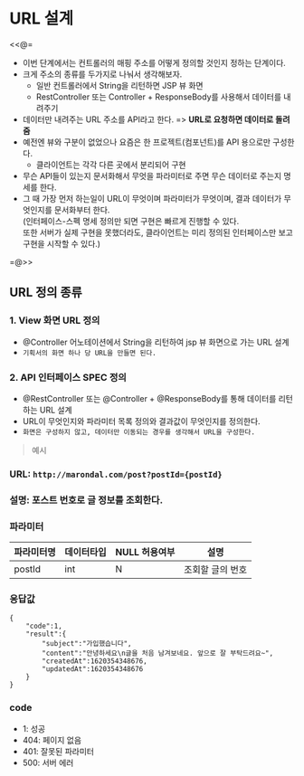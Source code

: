 # URL 설계
<<@=
- 이번 단계에서는 컨트롤러의 매핑 주소를 어떻게 정의할 것인지 정하는 단계이다.
- 크게 주소의 종류를 두가지로 나눠서 생각해보자.
  - 일반 컨트롤러에서 String을 리턴하면 JSP 뷰 화면
  - RestController 또는 Controller + ResponseBody를 사용해서 데이터를 내려주기
- 데이터만 내려주는 URL 주소를 API라고 한다. => **URL로 요청하면 데이터로 돌려줌**
- 예전엔 뷰와 구분이 없었으나 요즘은 한 프로젝트(컴포넌트)를 API 용으로만 구성한다.
  - 클라이언트는 각각 다른 곳에서 분리되어 구현
- 무슨 API들이 있는지 문서화해서 무엇을 파라미터로 주면 무슨 데이터로 주는지 명세를 한다.
- 그 때 가장 먼저 하는일이 URL이 무엇이며 파라미터가 무엇이며, 결과 데이터가 무엇인지를 문서화부터 한다.  
(인터페이스-스펙 명세 정의만 되면 구현은 빠르게 진행할 수 있다.  
또한 서버가 실제 구현을 못했더라도, 클라이언트는 미리 정의된 인터페이스만 보고 구현을 시작할 수 있다.)

=@>>

## URL 정의 종류
### 1. View 화면 URL 정의
- @Controller 어노테이션에서 String을 리턴하여 jsp 뷰 화면으로 가는 URL 설계
- `기획서의 화면 하나 당 URL을 만들면 된다.`

### 2. API 인터페이스 SPEC 정의
- @RestController 또는 @Controller + @ResponseBody를 통해 데이터를 리턴하는 URL 설계
- URL이 무엇인지와 파라미터 목록 정의와 결과값이 무엇인지를 정의한다.
- `화면은 구성하지 않고, 데이터만 이동되는 경우를 생각해서 URL을 구성한다.`

> 예시
  
### URL: `http://marondal.com/post?postId={postId}`
### 설명: 포스트 번호로 글 정보를 조회한다.
### 파라미터

|파라미터명|데이터타입|NULL 허용여부|설명|
|---|---|---|---|
|postId|int|N|조회할 글의 번호|

### 응답값

```
{
    "code":1,
    "result":{
        "subject":"가입했습니다",
        "content":"안녕하세요\n글을 처음 남겨보네요. 앞으로 잘 부탁드려요~",
        "createdAt":1620354348676,
        "updatedAt":1620354348676
    } 
}
```

### code

- 1: 성공  
- 404: 페이지 없음  
- 401: 잘못된 파라미터  
- 500: 서버 에러   
